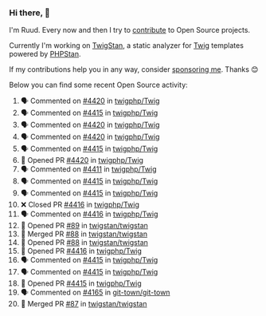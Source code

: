### Hi there, 👋

I'm Ruud. Every now and then I try to [contribute](https://github.com/pulls?q=+is%3Apr+author%3Aruudk+archived%3Afalse+is%3Apublic+) to Open Source projects.

Currently I'm working on [TwigStan](https://github.com/twigstan), a static analyzer for [Twig](https://twig.symfony.com/) templates powered by [PHPStan](https://phpstan.org/).

If my contributions help you in any way, consider [sponsoring me](https://github.com/sponsors/ruudk). Thanks 😊

Below you can find some recent Open Source activity:

<!--START_SECTION:activity-->
1. 🗣 Commented on [#4420](https://github.com/twigphp/Twig/pull/4420#issuecomment-2437615355) in [twigphp/Twig](https://github.com/twigphp/Twig)
2. 🗣 Commented on [#4415](https://github.com/twigphp/Twig/pull/4415#issuecomment-2437610151) in [twigphp/Twig](https://github.com/twigphp/Twig)
3. 🗣 Commented on [#4420](https://github.com/twigphp/Twig/pull/4420#issuecomment-2437575096) in [twigphp/Twig](https://github.com/twigphp/Twig)
4. 🗣 Commented on [#4420](https://github.com/twigphp/Twig/pull/4420#issuecomment-2437571749) in [twigphp/Twig](https://github.com/twigphp/Twig)
5. 🗣 Commented on [#4415](https://github.com/twigphp/Twig/pull/4415#issuecomment-2437566705) in [twigphp/Twig](https://github.com/twigphp/Twig)
6. 💪 Opened PR [#4420](https://github.com/twigphp/Twig/pull/4420) in [twigphp/Twig](https://github.com/twigphp/Twig)
7. 🗣 Commented on [#4411](https://github.com/twigphp/Twig/pull/4411#issuecomment-2437205938) in [twigphp/Twig](https://github.com/twigphp/Twig)
8. 🗣 Commented on [#4415](https://github.com/twigphp/Twig/pull/4415#issuecomment-2437056325) in [twigphp/Twig](https://github.com/twigphp/Twig)
9. 🗣 Commented on [#4415](https://github.com/twigphp/Twig/pull/4415#issuecomment-2437038819) in [twigphp/Twig](https://github.com/twigphp/Twig)
10. ❌ Closed PR [#4416](https://github.com/twigphp/Twig/pull/4416) in [twigphp/Twig](https://github.com/twigphp/Twig)
11. 🗣 Commented on [#4416](https://github.com/twigphp/Twig/pull/4416#issuecomment-2437007093) in [twigphp/Twig](https://github.com/twigphp/Twig)
12. 💪 Opened PR [#89](https://github.com/twigstan/twigstan/pull/89) in [twigstan/twigstan](https://github.com/twigstan/twigstan)
13. 🎉 Merged PR [#88](https://github.com/twigstan/twigstan/pull/88) in [twigstan/twigstan](https://github.com/twigstan/twigstan)
14. 💪 Opened PR [#88](https://github.com/twigstan/twigstan/pull/88) in [twigstan/twigstan](https://github.com/twigstan/twigstan)
15. 💪 Opened PR [#4416](https://github.com/twigphp/Twig/pull/4416) in [twigphp/Twig](https://github.com/twigphp/Twig)
16. 🗣 Commented on [#4415](https://github.com/twigphp/Twig/pull/4415#issuecomment-2435914166) in [twigphp/Twig](https://github.com/twigphp/Twig)
17. 🗣 Commented on [#4415](https://github.com/twigphp/Twig/pull/4415#issuecomment-2435913448) in [twigphp/Twig](https://github.com/twigphp/Twig)
18. 💪 Opened PR [#4415](https://github.com/twigphp/Twig/pull/4415) in [twigphp/Twig](https://github.com/twigphp/Twig)
19. 🗣 Commented on [#4165](https://github.com/git-town/git-town/issues/4165#issuecomment-2435417305) in [git-town/git-town](https://github.com/git-town/git-town)
20. 🎉 Merged PR [#87](https://github.com/twigstan/twigstan/pull/87) in [twigstan/twigstan](https://github.com/twigstan/twigstan)
<!--END_SECTION:activity-->
